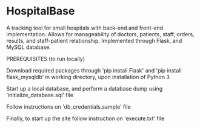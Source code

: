# HospitalBase
A tracking tool for small hospitals with back-end and front-end implementation. Allows for manageability of doctors, patients, staff, orders, results, and staff-patient relationship. Implemented through Flask, and MySQL database.


PREREQUISITES (to run locally)

Download required packages through 'pip install Flask' and 'pip install flask_mysqldb' in working directory, upon installation of Python 3

Start up a local database, and perform a database dump using 'initialize_database.sql' file

Follow instructions on 'db_credentials.sample' file

Finally, to start up the site follow instruction on 'execute.txt' file
